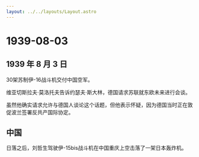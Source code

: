 ```yaml
---
layout: ../../layouts/Layout.astro
---
```


# 1939-08-03

## 1939 年 8 月 3 日

30架苏制伊-16战斗机交付中国空军。

维亚切斯拉夫·莫洛托夫告诉约瑟夫·斯大林，德国请求苏联就东欧未来进行会谈。

虽然他确实请求允许与德国人谈论这个话题，但他表示怀疑，因为德国当时正在敦促波兰签署反共产国际协定。

## 中国

日落之后，刘哲生驾驶伊-15bis战斗机在中国重庆上空击落了一架日本轰炸机。